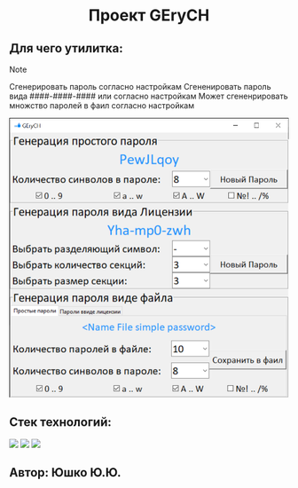 <div id="header" align="center">
  <h1>Проект GEryCH</h1>
</div>

## Для чего утилитка:
> [!NOTE]
> Сгенерировать пароль согласно настройкам
> Сгененировать пароль вида  ####-####-#### или согласно настройкам
> Может сгененрировать множство паролей в фаил согласно настройкам 


![Интерфейс программы GEryCH](https://github.com/OsKaLis/GEryCH/blob/c1195d15589fe798fe03c970315248d74a9a97ab/images/GEryCH.png)


## Cтек технологий:
<img src="https://img.shields.io/badge/Язык программирования:_-Python-Green"> <img src="https://img.shields.io/badge/библиотека:_-Tkinter-blue"> <img src="https://img.shields.io/badge/библиотека:_-Pyperclip-red">





## Автор: Юшко Ю.Ю.
